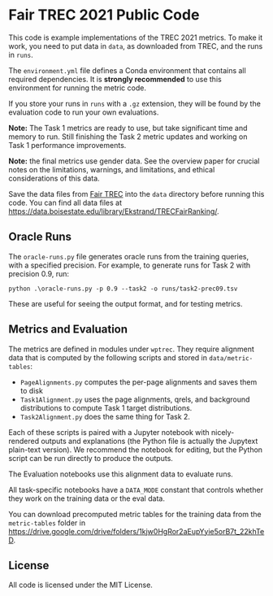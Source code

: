 # Fair TREC 2021 Public Code

This code is example implementations of the TREC 2021 metrics.  To make it work,
you need to put data in `data`, as downloaded from TREC, and the runs in `runs`.

The `environment.yml` file defines a Conda environment that contains all required
dependencies.  It is **strongly recommended** to use this environment for running
the metric code.

If you store your runs in `runs` with a `.gz` extension, they will be found by
the evaluation code to run your own evaluations.

**Note:** The Task 1 metrics are ready to use, but take significant time and
memory to run. Still finishing the Task 2 metric updates and working on Task 1
performance improvements.

**Note:** the final metrics use gender data.  See the overview paper for crucial
notes on the limitations, warnings, and limitations, and ethical considerations
of this data.

Save the data files from [Fair TREC](https://fair-trec.github.io) into the
`data` directory before running this code.  You can find all data files at
<https://data.boisestate.edu/library/Ekstrand/TRECFairRanking/>.

## Oracle Runs

The `oracle-runs.py` file generates oracle runs from the training queries, with
a specified precision.  For example, to generate runs for Task 2 with precision
0.9, run:

    python .\oracle-runs.py -p 0.9 --task2 -o runs/task2-prec09.tsv

These are useful for seeing the output format, and for testing metrics.

## Metrics and Evaluation

The metrics are defined in modules under `wptrec`.  They require alignment data that
is computed by the following scripts and stored in `data/metric-tables`:

- `PageAlignments.py` computes the per-page alignments and saves them to disk
- `Task1Alignment.py` uses the page alignments, qrels, and background distributions
  to compute Task 1 target distributions.
- `Task2Alignment.py` does the same thing for Task 2.

Each of these scripts is paired with a Jupyter notebook with nicely-rendered outputs
and explanations (the Python file is actually the Jupytext plain-text version). We
recommend the notebook for editing, but the Python script can be run directly to
produce the outputs.

The Evaluation notebooks use this alignment data to evaluate runs.

All task-specific notebooks have a `DATA_MODE` constant that controls whether they
work on the training data or the eval data.

You can download precomputed metric tables for the training data from the `metric-tables` 
folder in <https://drive.google.com/drive/folders/1kjw0HgRor2aEupYyie5orB7t_22khTeD>.

## License

All code is licensed under the MIT License.